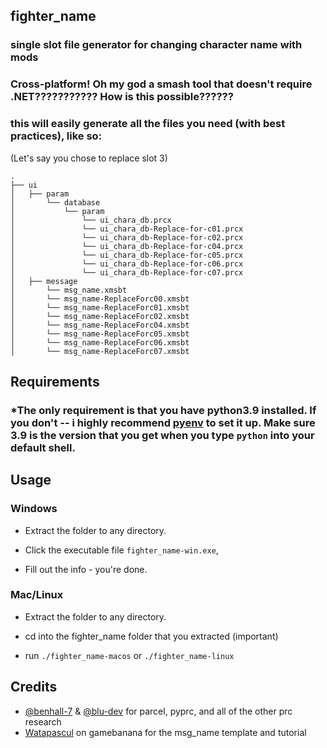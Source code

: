 ## fighter_name
### single slot file generator for changing character name with mods

### Cross-platform! Oh my god a smash tool that doesn't require .NET??????????? How is this possible??????
### this will easily generate all the files you need (with best practices), like so: 

(Let's say you chose to replace slot 3)
```
.
├── ui
│   ├── param
│       └── database
│           └── param
│               └── ui_chara_db.prcx
│               └── ui_chara_db-Replace-for-c01.prcx
│               └── ui_chara_db-Replace-for-c02.prcx
│               └── ui_chara_db-Replace-for-c04.prcx
│               └── ui_chara_db-Replace-for-c05.prcx
│               └── ui_chara_db-Replace-for-c06.prcx
│               └── ui_chara_db-Replace-for-c07.prcx
│   ├── message
│       └── msg_name.xmsbt
│       └── msg_name-ReplaceForc00.xmsbt
│       └── msg_name-ReplaceForc01.xmsbt
│       └── msg_name-ReplaceForc02.xmsbt
│       └── msg_name-ReplaceForc04.xmsbt
│       └── msg_name-ReplaceForc05.xmsbt
│       └── msg_name-ReplaceForc06.xmsbt
│       └── msg_name-ReplaceForc07.xmsbt
```

## Requirements
### *The only requirement is that you have python3.9 installed. If you don't -- i highly recommend [pyenv](https://github.com/pyenv/pyenv) to set it up. Make sure 3.9 is the version that you get when you type `python` into your default shell.

## Usage

### Windows
- Extract the folder to any directory.

- Click the executable file `fighter_name-win.exe`, 

- Fill out the info - you're done.

### Mac/Linux
- Extract the folder to any directory.

- cd into the fighter_name folder that you extracted (important)

- run `./fighter_name-macos` or `./fighter_name-linux`

## Credits
- [@benhall-7](https://github.com/benhall-7) & [@blu-dev](https://github.com/blu-dev) for parcel, pyprc, and all of the other prc research
- [Watapascul](https://gamebanana.com/members/1780117) on gamebanana for the msg_name template and tutorial

